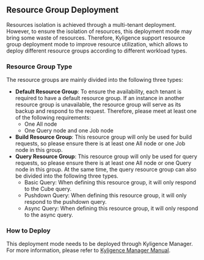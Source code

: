 ## Resource Group Deployment

Resources isolation is achieved through a multi-tenant deployment. However, to ensure the isolation of resources, this deployment mode may bring some waste of resources. Therefore, Kyligence support resource group deployment mode to improve resource utilization, which allows to deploy different resource groups according to different workload types.

### Resource Group Type

The resource groups are mainly divided into the following three types:

- **Default Resource Group**: To ensure the availability, each tenant is required to have a default resource group. If an instance in another resource group is unavailable, the resource group will serve as its backup and respond to the  request. Therefore, please meet at least one of the following requirements:
  - One All node
  - One Query node and one Job node
- **Build Resource Group**: This resource group will only be used for build requests, so please ensure there is at least one All node or one  Job node in this group.
- **Query Resource Group**: This resource group will only be used for query requests, so please ensure there is at least one All node or one Query node in this group. At the same time, the query resource group can also be divided into the following three types.
  - Basic Query: When defining this resource group, it will only respond to the Cube query.
  - Pushdown Query: When defining this resource group, it will only respond to the pushdown query.
  - Async Query: When defining this resource group, it will only respond to the async query.

### **How to Deploy**

This deployment mode needs to be deployed through Kyligence Manager. For more information, please refer to [Kyligence Manager Manual](https://docs.kyligence.io/books/manager/v1.0/en/index.html).